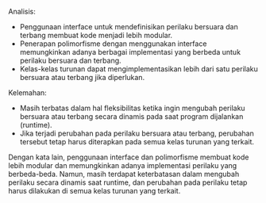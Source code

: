Analisis:

- Penggunaan interface untuk mendefinisikan perilaku bersuara dan terbang membuat kode menjadi lebih modular.
- Penerapan polimorfisme dengan menggunakan interface memungkinkan adanya berbagai implementasi yang berbeda untuk perilaku bersuara dan terbang.
- Kelas-kelas turunan dapat mengimplementasikan lebih dari satu perilaku bersuara atau terbang jika diperlukan.

Kelemahan:

- Masih terbatas dalam hal fleksibilitas ketika ingin mengubah perilaku bersuara atau terbang secara dinamis pada saat program dijalankan (runtime).
- Jika terjadi perubahan pada perilaku bersuara atau terbang, perubahan tersebut tetap harus diterapkan pada semua kelas turunan yang terkait.

Dengan kata lain, penggunaan interface dan polimorfisme membuat kode lebih modular dan memungkinkan adanya implementasi perilaku yang berbeda-beda. Namun, masih terdapat keterbatasan dalam mengubah perilaku secara dinamis saat runtime, dan perubahan pada perilaku tetap harus dilakukan di semua kelas turunan yang terkait.
